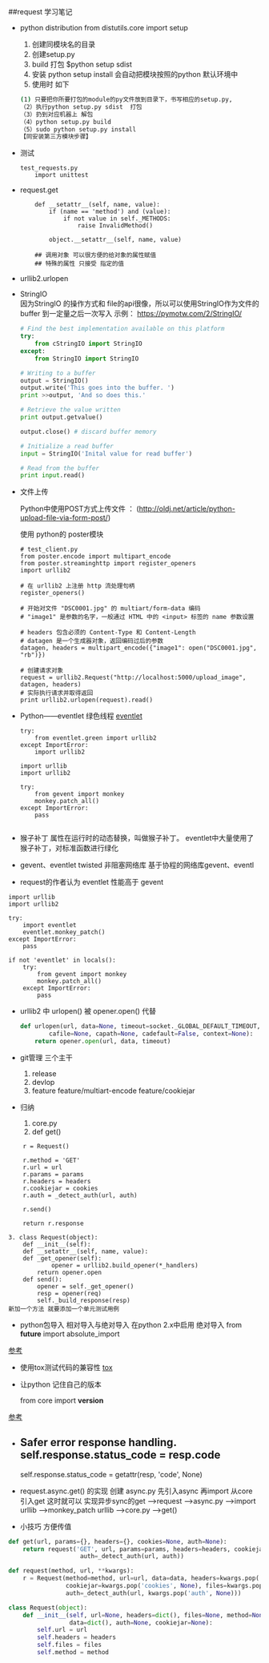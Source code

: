 ##request 学习笔记

+  python distribution
   from distutils.core import setup
   1. 创建同模块名的目录
   2. 创建setup.py 
   3. build 打包
    $python setup sdist
   4. 安装 python setup install
        会自动把模块按照的python 默认环境中
   5.  使用时 如下
    ``` bash
   (1) 只要把你所要打包的module的py文件放到目录下，书写相应的setup.py,
   （2）执行python setup.py sdist  打包
   （3）扔到对应机器上 解包
   （4）python setup.py build  
   （5）sudo python setup.py install
    【同安装第三方模块步骤】
    ```

+ 测试
    ```
    test_requests.py
        import unittest
    ```
+ request.get
    ```
    	def __setattr__(self, name, value):
            if (name == 'method') and (value):
                if not value in self._METHODS:
                    raise InvalidMethod()
            
            object.__setattr__(self, name, value)

        ## 调用对象 可以很方便的给对象的属性赋值
        ## 特殊的属性 只接受 指定的值

+ urllib2.urlopen


+ StringIO  
    因为StringIO 的操作方式和 file的api很像，所以可以使用StringIO作为文件的  buffer 到一定量之后一次写入
    示例： https://pymotw.com/2/StringIO/
    ``` python
    # Find the best implementation available on this platform
    try:
        from cStringIO import StringIO
    except:
        from StringIO import StringIO

    # Writing to a buffer
    output = StringIO()
    output.write('This goes into the buffer. ')
    print >>output, 'And so does this.'

    # Retrieve the value written
    print output.getvalue()

    output.close() # discard buffer memory

    # Initialize a read buffer
    input = StringIO('Inital value for read buffer')

    # Read from the buffer
    print input.read()
    ```

+ 文件上传

    Python中使用POST方式上传文件 ： (http://oldj.net/article/python-upload-file-via-form-post/)

    使用 python的 poster模块
    ```
    # test_client.py
    from poster.encode import multipart_encode
    from poster.streaminghttp import register_openers
    import urllib2
    
    # 在 urllib2 上注册 http 流处理句柄
    register_openers()
    
    # 开始对文件 "DSC0001.jpg" 的 multiart/form-data 编码
    # "image1" 是参数的名字，一般通过 HTML 中的 <input> 标签的 name 参数设置
    
    # headers 包含必须的 Content-Type 和 Content-Length
    # datagen 是一个生成器对象，返回编码过后的参数
    datagen, headers = multipart_encode({"image1": open("DSC0001.jpg", "rb")})
    
    # 创建请求对象
    request = urllib2.Request("http://localhost:5000/upload_image", datagen, headers)
    # 实际执行请求并取得返回
    print urllib2.urlopen(request).read()
    ```

+ Python——eventlet 绿色线程
    [eventlet](http://www.cnblogs.com/Security-Darren/p/4170031.html)

    ```
    try:
        from eventlet.green import urllib2
    except ImportError:
        import urllib2
    ```

    ``` 引入猴子补丁
    import urllib
    import urllib2

    try:
        from gevent import monkey 
        monkey.patch_all()
    except ImportError:
        pass
        
    ```

+ 猴子补丁
    属性在运行时的动态替换，叫做猴子补丁。
    eventlet中大量使用了 猴子补丁，对标准函数进行绿化

+ gevent、eventlet twisted  非阻塞网络库
    基于协程的网络库gevent、eventl

+ request的作者认为 eventlet 性能高于 gevent
```
import urllib
import urllib2

try:
	import eventlet
	eventlet.monkey_patch()
except ImportError:
	pass

if not 'eventlet' in locals():
	try:
		from gevent import monkey 
		monkey.patch_all()
	except ImportError:
		pass
```

+ urllib2 中 urlopen() 被 opener.open() 代替

    ``` urllib2.py
    def urlopen(url, data=None, timeout=socket._GLOBAL_DEFAULT_TIMEOUT,
            cafile=None, capath=None, cadefault=False, context=None):
        return opener.open(url, data, timeout)
    ```


+ git管理
    三个主干
    1. release
    2. devlop
    3. feature
        feature/multiart-encode
        feature/cookiejar

+ 归纳
    1. core.py
    2. def get()
```
    r = Request()
	
	r.method = 'GET'
	r.url = url
	r.params = params
	r.headers = headers
	r.cookiejar = cookies
	r.auth = _detect_auth(url, auth)
	
	r.send()
	
	return r.response
```
    3. class Request(object):
        def __init__(self):
        def __setattr__(self, name, value):
        def _get_opener(self):
                opener = urllib2.build_opener(*_handlers)
			return opener.open
        def send():
            opener = self._get_opener()
            resp = opener(req)
            self._build_response(resp)
    新加一个方法 就要添加一个单元测试用例

+ python包导入  相对导入与绝对导入
    在python 2.x中启用 绝对导入
    from __future__ import absolute_import

[参考](http://zhuhaipeng.me/blog/2014/08/26/pythondao-ru-de-lu-jing-,jue-dui-dao-ru-,xiang-dui-dao-ru/)

+ 使用tox测试代码的兼容性
[tox](https://mozillazg.com/2014/07/python-use-tox-test-code.html)

+ 让python 记住自己的版本

    from core import __version__

[参考](http://blog.theerrorlog.com/making-python-programs-remember-their-versions.html)

+ Safer error response handling. 
    self.response.status_code = resp.code
    -----
    self.response.status_code = getattr(resp, 'code', None)

+ request.async.get() 的实现
    创建 async.py
    先引入async 再import  从core 引入get
    这时就可以 实现异步sync的get
    -->request -->async.py -->import urllib -->monkey_patch urllib -->core.py -->get()

+ 小技巧  方便传值
``` python
def get(url, params={}, headers={}, cookies=None, auth=None):
    return request('GET', url, params=params, headers=headers, cookiejar=cookies,
                    auth=_detect_auth(url, auth))

def request(method, url, **kwargs):
    r = Request(method=method, url=url, data=data, headers=kwargs.pop('headers', {}),
                cookiejar=kwargs.pop('cookies', None), files=kwargs.pop('files', None),
                auth=_detect_auth(url, kwargs.pop('auth', None)))

class Request(object):
    def __init__(self, url=None, headers=dict(), files=None, method=None,
                 data=dict(), auth=None, cookiejar=None):
        self.url = url
        self.headers = headers
        self.files = files
        self.method = method              
```